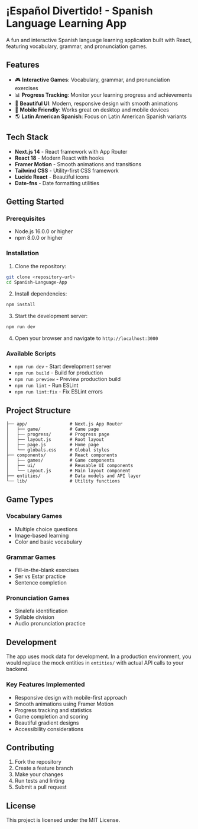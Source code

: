 # ¡Español Divertido! - Spanish Language Learning App

A fun and interactive Spanish language learning application built with React, featuring vocabulary, grammar, and pronunciation games.

## Features

- 🎮 **Interactive Games**: Vocabulary, grammar, and pronunciation exercises
- 📊 **Progress Tracking**: Monitor your learning progress and achievements
- 🎨 **Beautiful UI**: Modern, responsive design with smooth animations
- 📱 **Mobile Friendly**: Works great on desktop and mobile devices
- 🌎 **Latin American Spanish**: Focus on Latin American Spanish variants

## Tech Stack

- **Next.js 14** - React framework with App Router
- **React 18** - Modern React with hooks
- **Framer Motion** - Smooth animations and transitions
- **Tailwind CSS** - Utility-first CSS framework
- **Lucide React** - Beautiful icons
- **Date-fns** - Date formatting utilities

## Getting Started

### Prerequisites

- Node.js 16.0.0 or higher
- npm 8.0.0 or higher

### Installation

1. Clone the repository:
```bash
git clone <repository-url>
cd Spanish-Language-App
```

2. Install dependencies:
```bash
npm install
```

3. Start the development server:
```bash
npm run dev
```

4. Open your browser and navigate to `http://localhost:3000`

### Available Scripts

- `npm run dev` - Start development server
- `npm run build` - Build for production
- `npm run preview` - Preview production build
- `npm run lint` - Run ESLint
- `npm run lint:fix` - Fix ESLint errors

## Project Structure

```
├── app/                # Next.js App Router
│   ├── game/           # Game page
│   ├── progress/       # Progress page
│   ├── layout.js       # Root layout
│   ├── page.js         # Home page
│   └── globals.css     # Global styles
├── components/         # React components
│   ├── games/          # Game components
│   ├── ui/             # Reusable UI components
│   └── Layout.js       # Main layout component
├── entities/           # Data models and API layer
└── lib/                # Utility functions
```

## Game Types

### Vocabulary Games
- Multiple choice questions
- Image-based learning
- Color and basic vocabulary

### Grammar Games
- Fill-in-the-blank exercises
- Ser vs Estar practice
- Sentence completion

### Pronunciation Games
- Sinalefa identification
- Syllable division
- Audio pronunciation practice

## Development

The app uses mock data for development. In a production environment, you would replace the mock entities in `entities/` with actual API calls to your backend.

### Key Features Implemented

- Responsive design with mobile-first approach
- Smooth animations using Framer Motion
- Progress tracking and statistics
- Game completion and scoring
- Beautiful gradient designs
- Accessibility considerations

## Contributing

1. Fork the repository
2. Create a feature branch
3. Make your changes
4. Run tests and linting
5. Submit a pull request

## License

This project is licensed under the MIT License.
